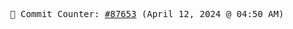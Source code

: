 <p align="center">
    <samp>
        📮 Commit Counter: <a href="https://github.com/Javascript-void0/Javascript-void0/commits/main">#87653</a> (April 12, 2024 @ 04:50 AM)
    </samp>
</p>